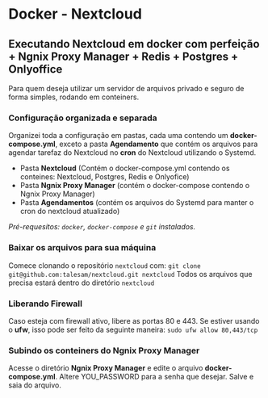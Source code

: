 # Docker - Nextcloud
## Executando Nextcloud em docker com perfeição + Ngnix Proxy Manager + Redis + Postgres + Onlyoffice

Para quem deseja utilizar um servidor de arquivos privado e seguro de forma simples, rodando em conteiners.


### Configuração organizada e separada
Organizei toda a configuração em pastas, cada uma contendo um **docker-compose.yml**, exceto a pasta **Agendamento** que contém os arquivos para agendar tarefaz do Nextcloud no **cron** do Nextcloud utilizando o Systemd.

- Pasta **Nextcloud** (Contém o docker-compose.yml contendo os conteines: Nextcloud, Postgres, Redis e Onlyofice)
- Pasta **Ngnix Proxy Manager** (contém o docker-compose contendo o Ngnix Proxy Manager)
- Pasta **Agendamentos** (contém os arquivos do Systemd para manter o cron do nextcloud atualizado)

*Pré-requesitos: `docker`, `docker-compose` e `git` instalados.*


### Baixar os arquivos para sua máquina

Comece clonando o repositório `nextcloud` com:
`git clone git@github.com:talesam/nextcloud.git nextcloud`
Todos os arquivos que precisa estará dentro do diretório `nextcloud`


### Liberando Firewall
Caso esteja com firewall ativo, libere as portas 80 e 443. Se estiver usando o **ufw**, isso pode ser feito da seguinte maneira:
`sudo ufw allow 80,443/tcp`


### Subindo os conteiners do Ngnix Proxy Manager
Acesse o diretório **Ngnix Proxy Manager** e edite o arquivo **docker-compose.yml**. Altere YOU_PASSWORD para a senha que desejar. Salve e saia do arquivo.


